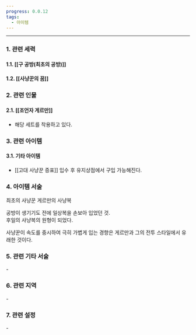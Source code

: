 ```yaml
---
progress: 0.0.12
tags:
  - 아이템
---
```

---
### 1. 관련 세력 
#### 1.1. [[구 공방(최초의 공방)]]
#### 1.2. [[사냥꾼의 꿈]]

### 2. 관련 인물
#### 2.1. [[조언자 게르만]]
- 해당 세트를 착용하고 있다.
### 3. 관련 아이템
#### 3.1. 기타 아이템
- [[고대 사냥꾼 증표]] 입수 후 유지상점에서 구입 가능해진다.

### 4. 아이템 서술
최초의 사냥꾼 게르만의 사냥복  
  
공방이 생기기도 전에 일상복을 손보아 입었던 것.  
후일의 사냥복의 원형이 되었다.  
  
사냥꾼이 속도를 중시하여 극히 가볍게 입는 경향은 게르만과 그의 전투 스타일에서 유래한 것이다.
### 5. 관련 기타 서술
\-
### 6. 관련 지역
\-
### 7. 관련 설정
\-